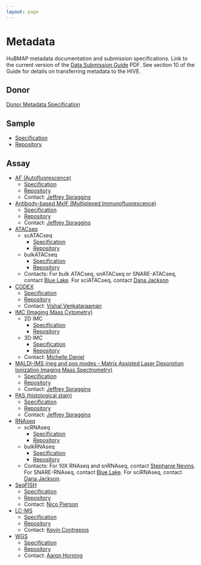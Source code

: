 ```yaml
---
layout: page
---
```

# Metadata

HuBMAP metadata documentation and submission specifications.
Link to the current version of the [Data Submission Guide](https://drive.google.com/file/d/1BXyWiu_Dixo5o-C3rrdpstb5g8u-d5NW/view?usp=sharing) PDF.
See section 10 of the Guide for details on transferring metadata to the HIVE.

## Donor

[Donor Metadata Specification](/donor)

## Sample
- [Specification](https://hubmapconsortium.github.io/ingest-validation-tools/sample/)
- [Repository](https://github.com/hubmapconsortium/ingest-validation-tools/tree/master/docs/sample)

## Assay

- [AF (Autofluorescence)](/assays/af)
  - [Specification](https://hubmapconsortium.github.io/ingest-validation-tools/af/)
  - [Repository](https://github.com/hubmapconsortium/ingest-validation-tools/tree/main/docs/af)
  - Contact: [Jeffrey Spraggins](mailto:jeff.spraggins@vanderbilt.edu)
- [Antibody-based MxIF (Multiplexed Immunofluorescence)](/assays/mxif)
  - [Specification](https://hubmapconsortium.github.io/ingest-validation-tools/mxif)
  - [Repository](https://github.com/hubmapconsortium/ingest-validation-tools/tree/main/docs/mxif)
  - Contact: [Jeffrey Spraggins](mailto:jeff.spraggins@vanderbilt.edu)
- [ATACseq](/assays/atacseq)
  - scATACseq
    - [Specification](https://hubmapconsortium.github.io/ingest-validation-tools/scatacseq)
    - [Repository](https://github.com/hubmapconsortium/ingest-validation-tools/tree/main/docs/scatacseq)
  - bulkATACseq
    - [Specification](https://hubmapconsortium.github.io/ingest-validation-tools/bulkatacseq)
    - [Repository](https://github.com/hubmapconsortium/ingest-validation-tools/tree/main/docs/bulkatacseq)
  - Contacts: For bulk ATACseq, snATACseq or SNARE-ATACseq, contact [Blue Lake](mailto:b1lake@eng.ucsd.edu).
      For sciATACseq, contact [Dana Jackson](mailto:danaj77@uw.edu)
- [CODEX](/assays/codex)
  - [Specification](https://hubmapconsortium.github.io/ingest-validation-tools/codex)
  - [Repository](https://github.com/hubmapconsortium/ingest-validation-tools/tree/main/docs/codex)
  - Contact: [Vishal Venkataraaman](mailto:vgautham@stanford.edu)
- [IMC (Imaging Mass Cytometry) ](/assays/imc)
  - 2D IMC
    - [Specification](https://hubmapconsortium.github.io/ingest-validation-tools/imc)
    - [Repository](https://github.com/hubmapconsortium/ingest-validation-tools/tree/main/docs/imc)
  - 3D IMC
    - [Specification](https://hubmapconsortium.github.io/ingest-validation-tools/imc3d)
    - [Repository](https://github.com/hubmapconsortium/ingest-validation-tools/tree/main/docs/imc3d)
  - Contact: [Michelle Daniel](mailto:michelle.daniel@uzh.ch)
- [MALDI-IMS (neg and pos modes - Matrix Assisted Laser Desorption Ionization Imaging Mass Spectrometry)](/assays/maldi-ims)
  - [Specification](https://hubmapconsortium.github.io/ingest-validation-tools/ims)
  - [Repository](https://github.com/hubmapconsortium/ingest-validation-tools/tree/main/docs/ims)
  - Contact: [Jeffrey Spraggins](mailto:jeff.spraggins@vanderbilt.edu)
- [PAS (histological stain)](/assays/pas)
  - [Specification](https://hubmapconsortium.github.io/ingest-validation-tools/stained)
  - [Repository](https://github.com/hubmapconsortium/ingest-validation-tools/tree/main/docs/stained)
  - Contact: [Jeffrey Spraggins](mailto:jeff.spraggins@vanderbilt.edu)
- [RNAseq](/assays/rnaseq)
  - scRNAseq
    - [Specification](https://hubmapconsortium.github.io/ingest-validation-tools/scrnaseq)
    - [Repository](https://github.com/hubmapconsortium/ingest-validation-tools/tree/main/docs/scrnaseq)
  - bulkRNAseq
    - [Specification](https://hubmapconsortium.github.io/ingest-validation-tools/bulkrnaseq)
    - [Repository](https://github.com/hubmapconsortium/ingest-validation-tools/tree/main/docs/bulkrnaseq)
  - Contacts: For 10X RNAseq and snRNAseq, contact [Stephanie Nevins](mailto:snevins@stanford.edu). 
    For SNARE-RNAseq, contact [Blue Lake](mailto:b1lake@eng.ucsd.edu).
    For sciRNAseq, contact [Dana Jackson](mailto:danaj77@uw.edu). 
- [SeqFISH](/assays/seqfish)
  - [Specification](https://hubmapconsortium.github.io/ingest-validation-tools/seqfish)
  - [Repository](https://github.com/hubmapconsortium/ingest-validation-tools/tree/main/docs/seqfish)
  - Contact: [Nico Pierson](mailto:nicogpt@caltech.edu)
- [LC-MS](/assays/lcms)
  - [Specification](https://hubmapconsortium.github.io/ingest-validation-tools/lcms)
  - [Repository](https://github.com/hubmapconsortium/ingest-validation-tools/tree/main/docs/lcms)
  - Contact: [Kevin Contrepois](mailto:kcontrep@stanford.edu)
- [WGS](/assays/wgs)
  - [Specification](https://hubmapconsortium.github.io/ingest-validation-tools/wgs)
  - [Repository](https://github.com/hubmapconsortium/ingest-validation-tools/tree/main/docs/wgs)
  - Contact: [Aaron Horning](mailto:ahorning@stanford.edu)
